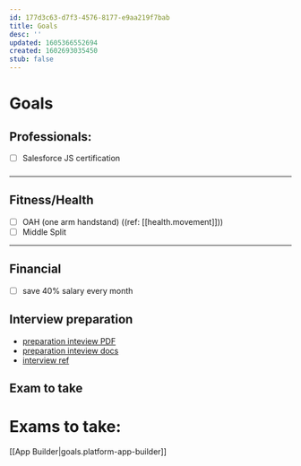 ```yaml
---
id: 177d3c63-d7f3-4576-8177-e9aa219f7bab
title: Goals
desc: ''
updated: 1605366552694
created: 1602693035450
stub: false
---
```

# Goals

## Professionals:
- [ ] Salesforce JS certification
### 
---
## Fitness/Health
- [ ] OAH (one arm handstand) ((ref: [[health.movement]]))
- [ ] Middle Split
---
## Financial
- [ ] save 40% salary every month

## Interview preparation
- [preparation inteview PDF](assets/pdfs/YourGuideToInterviewSuccess_Revolent_Oct20.pdf)
- [preparation inteview docs](https://drive.google.com/drive/folders/1sME0MtCQb2Nw6nz4v6zJJEuvjkK_sPzk)
- [interview ref](https://docs.google.com/spreadsheets/d/1ieyZnP5jozQmreKCsmiHyB8T8-Rsvy38Fh0jRS8u4RM/edit#gid=1432441885)

## Exam to take

# Exams to take:
[[App Builder|goals.platform-app-builder]]